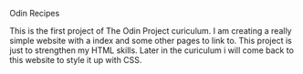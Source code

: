 Odin Recipes

This is the first project of The Odin Project curiculum. I am creating a really simple website with a index
and some other pages to link to. This project is just to strengthen my HTML skills. Later in the curiculum
i will come back to this website to style it up with CSS.
